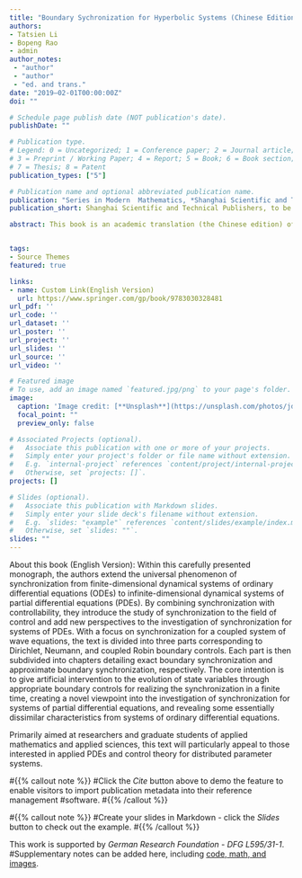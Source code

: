 ```yaml
---
title: "Boundary Sychronization for Hyperbolic Systems (Chinese Edition)"
authors:
- Tatsien Li
- Bopeng Rao
- admin
author_notes:
 - "author"
 - "author"
 - "ed. and trans."
date: "2019–02-01T00:00:00Z"
doi: ""

# Schedule page publish date (NOT publication's date).
publishDate: ""

# Publication type.
# Legend: 0 = Uncategorized; 1 = Conference paper; 2 = Journal article;
# 3 = Preprint / Working Paper; 4 = Report; 5 = Book; 6 = Book section;
# 7 = Thesis; 8 = Patent
publication_types: ["5"]

# Publication name and optional abbreviated publication name.
publication: "Series in Modern  Mathematics, *Shanghai Scientific and Technical Publishers*"
publication_short: Shanghai Scientific and Technical Publishers, to be published

abstract: This book is an academic translation (the Chinese edition) of the book of Tatsien Li and  Bopeng Rao, *Boundary Sychronization for Hyperbolic Systems, Progress in Nonlinear Differential Equations and Their Applications (PNLDE), Subseries in Control, Volume 94,  Birkhäuser.* 


tags:
- Source Themes
featured: true

links:
- name: Custom Link(English Version)
  url: https://www.springer.com/gp/book/9783030328481
url_pdf: ''
url_code: ''
url_dataset: ''
url_poster: ''
url_project: ''
url_slides: ''
url_source: ''
url_video: ''

# Featured image
# To use, add an image named `featured.jpg/png` to your page's folder. 
image:
  caption: 'Image credit: [**Unsplash**](https://unsplash.com/photos/jdD8gXaTZsc)'
  focal_point: ""
  preview_only: false

# Associated Projects (optional).
#   Associate this publication with one or more of your projects.
#   Simply enter your project's folder or file name without extension.
#   E.g. `internal-project` references `content/project/internal-project/index.md`.
#   Otherwise, set `projects: []`.
projects: []

# Slides (optional).
#   Associate this publication with Markdown slides.
#   Simply enter your slide deck's filename without extension.
#   E.g. `slides: "example"` references `content/slides/example/index.md`.
#   Otherwise, set `slides: ""`.
slides: ""
---
```

About this book (English Version):
Within this carefully presented monograph, the authors extend the universal phenomenon of synchronization from finite-dimensional dynamical systems of ordinary differential equations (ODEs) to infinite-dimensional dynamical systems of partial differential equations (PDEs). By combining synchronization with controllability, they introduce the study of synchronization to the field of control and add new perspectives to the investigation of synchronization for systems of PDEs. With a focus on synchronization for a coupled system of wave equations, the text is divided into three parts corresponding to Dirichlet, Neumann, and coupled Robin boundary controls. Each part is then subdivided into chapters detailing exact boundary synchronization and approximate boundary synchronization, respectively. The core intention is to give artificial intervention to the evolution of state variables through appropriate boundary controls for realizing the synchronization in a finite time, creating a novel viewpoint into the investigation of synchronization for systems of partial differential equations, and revealing some essentially dissimilar characteristics from systems of ordinary differential equations. 

Primarily aimed at researchers and graduate students of applied mathematics and applied sciences, this text will particularly appeal to those interested in applied PDEs and control theory for distributed parameter systems. 


#{{% callout note %}}
#Click the *Cite* button above to demo the feature to enable visitors to import publication metadata into their reference management #software.
#{{% /callout %}}

#{{% callout note %}}
#Create your slides in Markdown - click the *Slides* button to check out the example.
#{{% /callout %}}

This work is supported by *German Research Foundation - DFG L595/31-1*. 
#Supplementary notes can be added here, including [code, math, and images](https://wowchemy.com/docs/writing-markdown-latex/).
